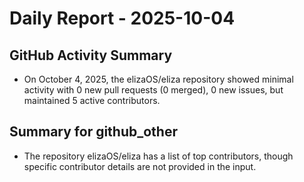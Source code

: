 # Daily Report - 2025-10-04

## GitHub Activity Summary
- On October 4, 2025, the elizaOS/eliza repository showed minimal activity with 0 new pull requests (0 merged), 0 new issues, but maintained 5 active contributors.

## Summary for github_other
- The repository elizaOS/eliza has a list of top contributors, though specific contributor details are not provided in the input.